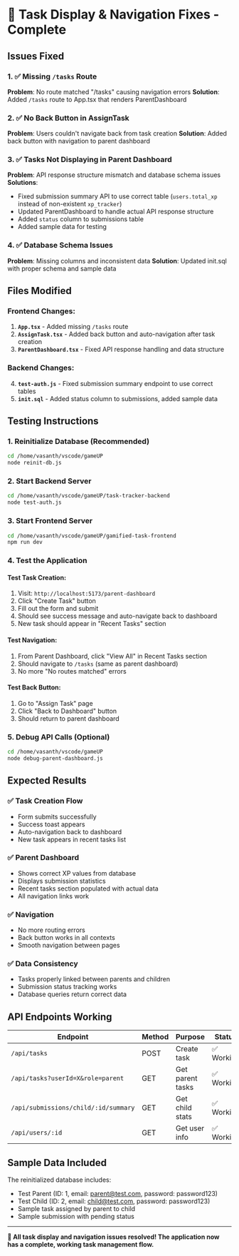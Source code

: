 # 🔧 Task Display & Navigation Fixes - Complete

## Issues Fixed

### 1. ✅ **Missing `/tasks` Route**
**Problem**: No route matched "/tasks" causing navigation errors
**Solution**: Added `/tasks` route to App.tsx that renders ParentDashboard

### 2. ✅ **No Back Button in AssignTask**
**Problem**: Users couldn't navigate back from task creation
**Solution**: Added back button with navigation to parent dashboard

### 3. ✅ **Tasks Not Displaying in Parent Dashboard**
**Problem**: API response structure mismatch and database schema issues
**Solutions**:
- Fixed submission summary API to use correct table (`users.total_xp` instead of non-existent `xp_tracker`)
- Updated ParentDashboard to handle actual API response structure
- Added `status` column to submissions table
- Added sample data for testing

### 4. ✅ **Database Schema Issues**
**Problem**: Missing columns and inconsistent data
**Solution**: Updated init.sql with proper schema and sample data

## Files Modified

### Frontend Changes:
1. **`App.tsx`** - Added missing `/tasks` route
2. **`AssignTask.tsx`** - Added back button and auto-navigation after task creation
3. **`ParentDashboard.tsx`** - Fixed API response handling and data structure

### Backend Changes:
4. **`test-auth.js`** - Fixed submission summary endpoint to use correct tables
5. **`init.sql`** - Added status column to submissions, added sample data

## Testing Instructions

### 1. Reinitialize Database (Recommended)
```bash
cd /home/vasanth/vscode/gameUP
node reinit-db.js
```

### 2. Start Backend Server
```bash
cd /home/vasanth/vscode/gameUP/task-tracker-backend
node test-auth.js
```

### 3. Start Frontend Server
```bash
cd /home/vasanth/vscode/gameUP/gamified-task-frontend
npm run dev
```

### 4. Test the Application

#### Test Task Creation:
1. Visit: `http://localhost:5173/parent-dashboard`
2. Click "Create Task" button
3. Fill out the form and submit
4. Should see success message and auto-navigate back to dashboard
5. New task should appear in "Recent Tasks" section

#### Test Navigation:
1. From Parent Dashboard, click "View All" in Recent Tasks section
2. Should navigate to `/tasks` (same as parent dashboard)
3. No more "No routes matched" errors

#### Test Back Button:
1. Go to "Assign Task" page
2. Click "Back to Dashboard" button
3. Should return to parent dashboard

### 5. Debug API Calls (Optional)
```bash
cd /home/vasanth/vscode/gameUP
node debug-parent-dashboard.js
```

## Expected Results

### ✅ Task Creation Flow
- Form submits successfully
- Success toast appears
- Auto-navigation back to dashboard
- New task appears in recent tasks list

### ✅ Parent Dashboard
- Shows correct XP values from database
- Displays submission statistics
- Recent tasks section populated with actual data
- All navigation links work

### ✅ Navigation
- No more routing errors
- Back button works in all contexts
- Smooth navigation between pages

### ✅ Data Consistency
- Tasks properly linked between parents and children
- Submission status tracking works
- Database queries return correct data

## API Endpoints Working

| Endpoint | Method | Purpose | Status |
|----------|---------|---------|---------|
| `/api/tasks` | POST | Create task | ✅ Working |
| `/api/tasks?userId=X&role=parent` | GET | Get parent tasks | ✅ Working |
| `/api/submissions/child/:id/summary` | GET | Get child stats | ✅ Working |
| `/api/users/:id` | GET | Get user info | ✅ Working |

## Sample Data Included

The reinitialized database includes:
- Test Parent (ID: 1, email: parent@test.com, password: password123)
- Test Child (ID: 2, email: child@test.com, password: password123) 
- Sample task assigned by parent to child
- Sample submission with pending status

---

**🎉 All task display and navigation issues resolved! The application now has a complete, working task management flow.**
